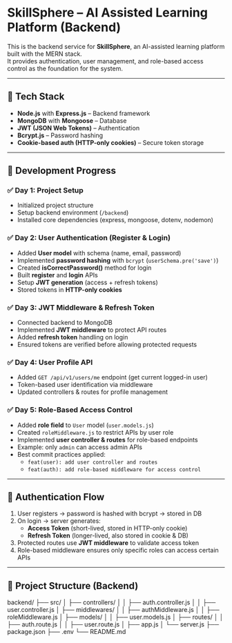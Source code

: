 # SkillSphere – AI Assisted Learning Platform (Backend)

This is the backend service for **SkillSphere**, an AI-assisted learning platform built with the MERN stack.  
It provides authentication, user management, and role-based access control as the foundation for the system.  

---

## 🚀 Tech Stack
- **Node.js** with **Express.js** – Backend framework
- **MongoDB** with **Mongoose** – Database
- **JWT (JSON Web Tokens)** – Authentication
- **Bcrypt.js** – Password hashing
- **Cookie-based auth (HTTP-only cookies)** – Secure token storage

---

## 📅 Development Progress

### ✅ Day 1: Project Setup
- Initialized project structure
- Setup backend environment (`/backend`)
- Installed core dependencies (express, mongoose, dotenv, nodemon)

### ✅ Day 2: User Authentication (Register & Login)
- Added **User model** with schema (name, email, password)
- Implemented **password hashing** with `bcrypt` (`userSchema.pre('save')`)
- Created **isCorrectPassword()** method for login
- Built **register** and **login** APIs
- Setup **JWT generation** (access + refresh tokens)
- Stored tokens in **HTTP-only cookies**

### ✅ Day 3: JWT Middleware & Refresh Token
- Connected backend to MongoDB
- Implemented **JWT middleware** to protect API routes
- Added **refresh token** handling on login
- Ensured tokens are verified before allowing protected requests

### ✅ Day 4: User Profile API
- Added `GET /api/v1/users/me` endpoint (get current logged-in user)
- Token-based user identification via middleware
- Updated controllers & routes for profile management

### ✅ Day 5: Role-Based Access Control
- Added **role field** to `User` model (`user.models.js`)
- Created `roleMiddleware.js` to restrict APIs by user role
- Implemented **user controller & routes** for role-based endpoints
- Example: only `admin` can access admin APIs
- Best commit practices applied:
  - `feat(user): add user controller and routes`
  - `feat(auth): add role-based middleware for access control`

---

## 🔐 Authentication Flow
1. User registers → password is hashed with bcrypt → stored in DB  
2. On login → server generates:
   - **Access Token** (short-lived, stored in HTTP-only cookie)
   - **Refresh Token** (longer-lived, also stored in cookie & DB)  
3. Protected routes use **JWT middleware** to validate access token  
4. Role-based middleware ensures only specific roles can access certain APIs  

---

## 📂 Project Structure (Backend)

backend/
├── src/
│ ├── controllers/
│ │ ├── auth.controller.js
│ │ ├── user.controller.js
│ ├── middlewares/
│ │ ├── authMiddleware.js
│ │ ├── roleMiddleware.js
│ ├── models/
│ │ ├── user.models.js
│ ├── routes/
│ │ ├── auth.route.js
│ │ ├── user.route.js
│ ├── app.js
│ └── server.js
├── package.json
├── .env
└── README.md
